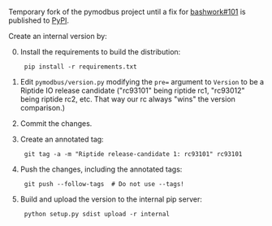 Temporary fork of the pymodbus project until a fix for
[bashwork#101](https://github.com/bashwork/pymodbus/issues/101)
is published to [PyPI](http://pypi.org).

Create an internal version by:

0. Install the requirements to build the distribution:

        pip install -r requirements.txt

1. Edit `pymodbus/version.py` modifying the `pre=`
argument to `Version` to be a Riptide IO release candidate
("rc93101" being riptide rc1, "rc93012" being riptide rc2,
etc. That way our rc always "wins" the version comparison.)
2. Commit the changes.
3. Create an annotated tag:

        git tag -a -m "Riptide release-candidate 1: rc93101" rc93101

4. Push the changes, including the annotated tags:

        git push --follow-tags  # Do not use --tags!

5. Build and upload the version to the internal pip server:

        python setup.py sdist upload -r internal
